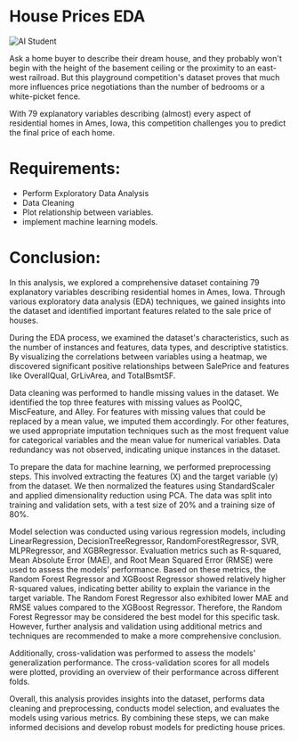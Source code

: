 # House Prices EDA

![AI Student](https://storage.googleapis.com/kaggle-competitions/kaggle/5407/media/housesbanner.png)

Ask a home buyer to describe their dream house, and they probably won't begin with the height of the basement ceiling or the proximity to an east-west railroad. But this playground competition's dataset proves that much more influences price negotiations than the number of bedrooms or a white-picket fence.

With 79 explanatory variables describing (almost) every aspect of residential homes in Ames, Iowa, this competition challenges you to predict the final price of each home.

# Requirements:

- Perform Exploratory Data Analysis
- Data Cleaning
- Plot relationship between variables.
- implement machine learning models.

# Conclusion:

In this analysis, we explored a comprehensive dataset containing 79 explanatory variables describing residential homes in Ames, Iowa. Through various exploratory data analysis (EDA) techniques, we gained insights into the dataset and identified important features related to the sale price of houses.

During the EDA process, we examined the dataset's characteristics, such as the number of instances and features, data types, and descriptive statistics. By visualizing the correlations between variables using a heatmap, we discovered significant positive relationships between SalePrice and features like OverallQual, GrLivArea, and TotalBsmtSF.

Data cleaning was performed to handle missing values in the dataset. We identified the top three features with missing values as PoolQC, MiscFeature, and Alley. For features with missing values that could be replaced by a mean value, we imputed them accordingly. For other features, we used appropriate imputation techniques such as the most frequent value for categorical variables and the mean value for numerical variables. Data redundancy was not observed, indicating unique instances in the dataset.

To prepare the data for machine learning, we performed preprocessing steps. This involved extracting the features (X) and the target variable (y) from the dataset. We then normalized the features using StandardScaler and applied dimensionality reduction using PCA. The data was split into training and validation sets, with a test size of 20% and a training size of 80%.

Model selection was conducted using various regression models, including LinearRegression, DecisionTreeRegressor, RandomForestRegressor, SVR, MLPRegressor, and XGBRegressor. Evaluation metrics such as R-squared, Mean Absolute Error (MAE), and Root Mean Squared Error (RMSE) were used to assess the models' performance. Based on these metrics, the Random Forest Regressor and XGBoost Regressor showed relatively higher R-squared values, indicating better ability to explain the variance in the target variable. The Random Forest Regressor also exhibited lower MAE and RMSE values compared to the XGBoost Regressor. Therefore, the Random Forest Regressor may be considered the best model for this specific task. However, further analysis and validation using additional metrics and techniques are recommended to make a more comprehensive conclusion.

Additionally, cross-validation was performed to assess the models' generalization performance. The cross-validation scores for all models were plotted, providing an overview of their performance across different folds.

Overall, this analysis provides insights into the dataset, performs data cleaning and preprocessing, conducts model selection, and evaluates the models using various metrics. By combining these steps, we can make informed decisions and develop robust models for predicting house prices.
